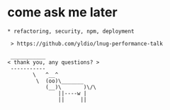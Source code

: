 
  # come ask me later

    * refactoring, security, npm, deployment

     > https://github.com/yldio/lnug-performance-talk

     ___________
    < thank you, any questions? >
     -----------
            \   ^__^
             \  (oo)\_______
                (__)\       )\/\
                    ||----w |
                    ||     ||



